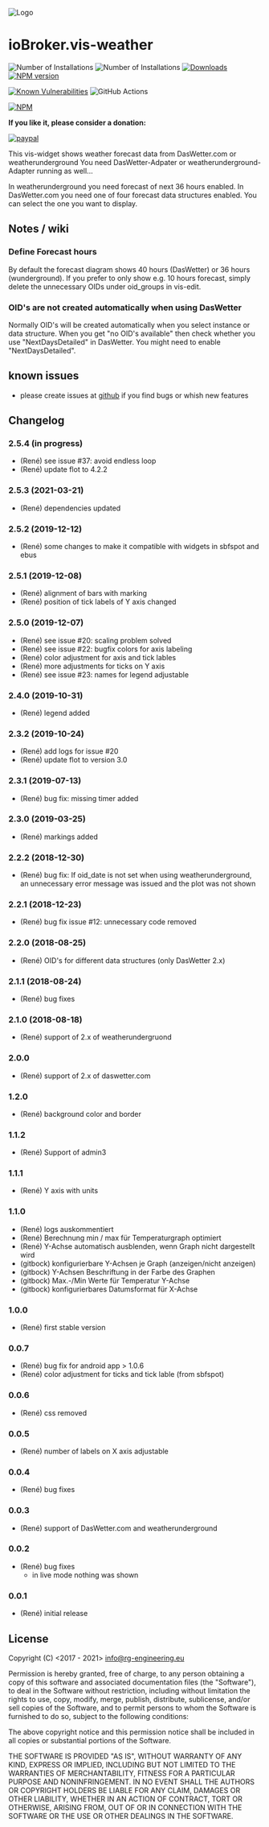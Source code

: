 ![Logo](admin/vis-weather.png)
# ioBroker.vis-weather

![Number of Installations](http://iobroker.live/badges/vis-weather-installed.svg) ![Number of Installations](http://iobroker.live/badges/vis-weather-stable.svg)
[![Downloads](https://img.shields.io/npm/dm/iobroker.vis-weather.svg)](https://www.npmjs.com/package/iobroker.vis-weather)
[![NPM version](http://img.shields.io/npm/v/iobroker.vis-weather.svg)](https://www.npmjs.com/package/iobroker.vis-weather)

[![Known Vulnerabilities](https://snyk.io/test/github/rg-engineering/ioBroker.vis-weather/badge.svg)](https://snyk.io/test/github/rg-engineering/ioBroker.vis-weather)
![GitHub Actions](https://github.com/rg-engineering/ioBroker.vis-weather/workflows/Test%20and%20Release/badge.svg)

[![NPM](https://nodei.co/npm/iobroker.vis-weather.png?downloads=true)](https://nodei.co/npm/iobroker.vis-weather/)



**If you like it, please consider a donation:**
                                                                          
[![paypal](https://www.paypalobjects.com/en_US/DK/i/btn/btn_donateCC_LG.gif)](https://www.paypal.com/cgi-bin/webscr?cmd=_s-xclick&hosted_button_id=YBAZTEBT9SYC2&source=url) 

This vis-widget shows weather forecast data from DasWetter.com or weatherunderground
You need DasWetter-Adpater or weatherunderground-Adapter running as well...

In weatherunderground you need forecast of next 36 hours enabled.
In DasWetter.com you need one of four forecast data structures enabled. You can select the one you want to display. 

## Notes / wiki
### Define Forecast hours
By default the forecast diagram shows 40 hours (DasWetter) or 36 hours (wunderground). If you prefer to only show e.g. 10 hours forecast, simply delete the unnecessary OIDs under oid_groups in vis-edit. 

### OID's are not created automatically when using DasWetter
Normally OID's will be created automatically when you select instance or data structure. When you get "no OID's available" then check whether you use "NextDaysDetailed" in DasWetter. 
You might need to enable "NextDaysDetailed".

## known issues
* please create issues at [github](https://github.com/rg-engineering/ioBroker.vis-weather/issues) if you find bugs or whish new features

## Changelog

### 2.5.4 (in progress)
* (René) see issue #37: avoid endless loop
* (René) update flot to 4.2.2

### 2.5.3 (2021-03-21)
* (René) dependencies updated

### 2.5.2 (2019-12-12)
* (René) some changes to make it compatible with widgets in sbfspot and ebus

### 2.5.1 (2019-12-08)
* (René) alignment of bars with marking
* (René) position of tick labels of Y axis changed

### 2.5.0 (2019-12-07)
* (René) see issue #20: scaling problem solved 
* (René) see issue #22: bugfix colors for axis labeling 
* (René) color adjustment for axis and tick lables 
* (René) more adjustments for ticks on Y axis
* (René) see issue #23: names for legend adjustable

### 2.4.0 (2019-10-31)
* (René) legend added

### 2.3.2 (2019-10-24)
* (René) add logs for issue #20
* (René) update flot to version 3.0

### 2.3.1 (2019-07-13)
* (René) bug fix: missing timer added

### 2.3.0 (2019-03-25)
* (René) markings added

### 2.2.2 (2018-12-30)
* (René) bug fix: If oid_date is not set when using weatherunderground, an unnecessary error message was issued and the plot was not shown

### 2.2.1 (2018-12-23)
* (René) bug fix issue #12: unnecessary code removed

### 2.2.0 (2018-08-25)
* (René) OID's for different data structures (only DasWetter 2.x)

### 2.1.1 (2018-08-24)
* (René) bug fixes

### 2.1.0 (2018-08-18)
* (René) support of 2.x of weatherundergruond

### 2.0.0
* (René) support of 2.x of daswetter.com

### 1.2.0
* (René) background color and border

### 1.1.2
* (René) Support of admin3

### 1.1.1
* (René) Y axis with units

### 1.1.0
* (René) logs auskommentiert
* (René) Berechnung min / max für Temperaturgraph optimiert
* (René) Y-Achse automatisch ausblenden, wenn Graph nicht dargestellt wird
* (gitbock) konfigurierbare Y-Achsen je Graph (anzeigen/nicht anzeigen)
* (gitbock) Y-Achsen Beschriftung in der Farbe des Graphen
* (gitbock) Max.-/Min Werte für Temperatur Y-Achse
* (gitbock) konfigurierbares Datumsformat für X-Achse

### 1.0.0
* (René) first stable version

### 0.0.7
* (René) bug fix for android app > 1.0.6
* (René) color adjustment for ticks and tick lable (from sbfspot)

### 0.0.6
* (René) css removed

### 0.0.5
* (René) number of labels on X axis adjustable

### 0.0.4
* (René) bug fixes

### 0.0.3
* (René) support of DasWetter.com and weatherunderground

### 0.0.2
* (René) bug fixes
	- in live mode nothing was shown

### 0.0.1
* (René) initial release

## License
Copyright (C) <2017 - 2021>  <info@rg-engineering.eu>

Permission is hereby granted, free of charge, to any person obtaining a copy of this software and associated documentation files (the "Software"), to deal in the Software without restriction, including without limitation the rights to use, copy, modify, merge, publish, distribute, sublicense, and/or sell copies of the Software, and to permit persons to whom the Software is furnished to do so, subject to the following conditions:

The above copyright notice and this permission notice shall be included in all copies or substantial portions of the Software.

THE SOFTWARE IS PROVIDED "AS IS", WITHOUT WARRANTY OF ANY KIND, EXPRESS OR IMPLIED, INCLUDING BUT NOT LIMITED TO THE WARRANTIES OF MERCHANTABILITY, FITNESS FOR A PARTICULAR PURPOSE AND NONINFRINGEMENT. IN NO EVENT SHALL THE AUTHORS OR COPYRIGHT HOLDERS BE LIABLE FOR ANY CLAIM, DAMAGES OR OTHER LIABILITY, WHETHER IN AN ACTION OF CONTRACT, TORT OR OTHERWISE, ARISING FROM, OUT OF OR IN CONNECTION WITH THE SOFTWARE OR THE USE OR OTHER DEALINGS IN THE SOFTWARE.





